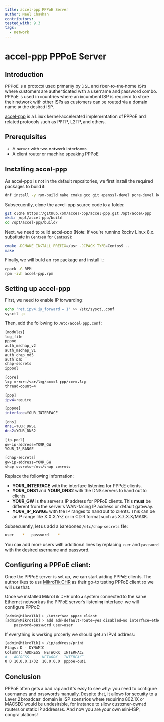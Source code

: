 ```yaml
---
title: accel-ppp PPPoE Server
author: Neel Chauhan
contributors:
tested_with: 9.3
tags:
  - network
---
```


# accel-ppp PPPoE Server

## Introduction

PPPoE is a protocol used primarily by DSL and fiber-to-the-home ISPs where customers are authenticated with a username and password combo. PPPoE is used in countries where an incumbent ISP is requierd to share their network with other ISPs as customers can be routed via a domain name to the desired ISP.

[accel-ppp](https://accel-ppp.org/) is a Linux kernel-accelerated implementation of PPPoE and related protocols such as PPTP, L2TP, and others.

## Prerequisites

- A server with two network interfaces
- A client router or machine speaking PPPoE

## Installing accel-ppp

As accel-ppp is not in the default repositories, we first install the required packages to build it:

```bash
dnf install -y rpm-build make cmake gcc git openssl-devel pcre-devel kernel-modules-extra
```

Subsequently, clone the accel-ppp source code to a folder:

```bash
git clone https://github.com/accel-ppp/accel-ppp.git /opt/accel-ppp
mkdir /opt/accel-ppp/build
cd /opt/accel-ppp/build/
```

Next, we need to build accel-ppp (Note: If you're running Rocky Linux 8.x, substitute in `Centos8` for `Centos9`):

```bash
cmake -DCMAKE_INSTALL_PREFIX=/usr -DCPACK_TYPE=Centos9 ..
make
```

Finally, we will build an `rpm` package and install it:

```bash
cpack -G RPM
rpm -ivh accel-ppp.rpm
```

## Setting up accel-ppp

First, we need to enable IP forwarding:

```bash
echo 'net.ipv4.ip_forward = 1' >> /etc/sysctl.conf
sysctl -p
```

Then, add the following to `/etc/accel-ppp.conf`:

```bash
[modules]
log_file
pppoe
auth_mschap_v2
auth_mschap_v1
auth_chap_md5
auth_pap
chap-secrets
ippool

[core]
log-error=/var/log/accel-ppp/core.log
thread-count=4

[ppp]
ipv4=require

[pppoe]
interface=YOUR_INTERFACE

[dns]
dns1=YOUR_DNS1
dns2=YOUR_DNS2

[ip-pool]
gw-ip-address=YOUR_GW
YOUR_IP_RANGE

[chap-secrets]
gw-ip-address=YOUR_GW
chap-secrets=/etc/chap-secrets
```

Replace the following information:

- **YOUR_INTERFACE** with the interface listening for PPPoE clients.
- **YOUR_DNS1** and **YOUR_DNS2** with the DNS servers to hand out to clients.
- **YOUR_GW** is the server's IP address for PPPoE clients. This **must** be different from the server's WAN-facing IP address or default gateway.
- **YOUR_IP_RANGE** with the IP ranges to hand out to clients. This can be an IP range like X.X.X.Y-Z or in CDIR format such as X.X.X.X/MASK.

Subsequently, let us add a barebones `/etc/chap-secrets` file:

```bash
user	*	password	*
```

You can add more users with additional lines by replacing `user` and `password` with the desired username and password.

## Configuring a PPPoE client:

Once the PPPoE server is set up, we can start adding PPPoE clients. The author likes to use [MikroTik CHR](https://help.mikrotik.com/docs/display/ROS/Cloud+Hosted+Router%2C+CHR) as their go-to testing PPPoE client so we will use that.

Once we installed MikroTik CHR onto a system connected to the same Ethernet network as the PPPoE server's listening interface, we will configure PPPoE:

```bash
[admin@MikroTik] > /interface pppoe-client
[admin@MikroTik] > add add-default-route=yes disabled=no interface=ether1 name=pppoe-out1 \
    password=password user=user
```

If everything is working properly we should get an IPv4 address:

```bash
[admin@MikroTik] > /ip/address/print
Flags: D - DYNAMIC
Columns: ADDRESS, NETWORK, INTERFACE
#   ADDRESS      NETWORK   INTERFACE 
0 D 10.0.0.1/32  10.0.0.0  pppoe-out1
```

## Conclusion

PPPoE often gets a bad rap and it's easy to see why: you need to configure usernames and passwords manually. Despite that, it allows for security to a Layer 2 broadcast domain in ISP scenarios where requiring 802.1X or MACSEC would be undesirable, for instance to allow customer-owned routers or static IP addresses. And now you are your own mini-ISP, congratulations!
